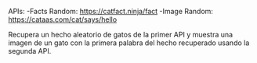APIs:
-Facts Random: https://catfact.ninja/fact
-Image Random: https://cataas.com/cat/says/hello

Recupera un hecho aleatorio de gatos de la primer API y muestra una imagen de un gato con la primera palabra del hecho recuperado usando la segunda API.
